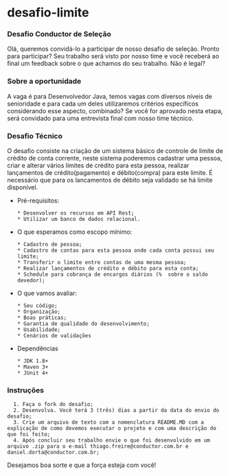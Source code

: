 # desafio-limite

### Desafio Conductor de Seleção 
Olá, queremos convidá-lo a participar de nosso desafio de seleção.  Pronto para participar? Seu trabalho será visto por nosso time e você receberá ao final um feedback sobre o que achamos do seu trabalho. Não é legal?

### Sobre a oportunidade 
A vaga é para Desenvolvedor Java, temos vagas com diversos níveis de senioridade e para cada um deles utilizaremos critérios específicos considerando esse aspecto, combinado? 
Se você for aprovado nesta etapa, será convidado para uma entrevista final com nosso time técnico.

### Desafio Técnico
  O desafio consiste na criação de um sistema básico de controle de limite de crédito de conta corrente, neste sistema poderemos cadastrar uma pessoa, criar e alterar vários limites de crédito para esta pessoa, realizar lançamentos de crédito(pagamento) e débito(compra) para este limite. É necessário que para os lancamentos de débito seja validado se há limite disponível.
  - Pré-requisitos:
    ```
    * Desenvolver os recursos em API Rest;
    * Utilizar um banco de dados relacional.
    ```

  - O que esperamos como escopo mínimo:
    ```
    * Cadastro de pessoa;
    * Cadastro de contas para esta pessoa onde cada conta possui seu limite;
    * Transferir o limite entre contas de uma mesma pessoa;
    * Realizar lançamentos de crédito e débito para esta conta;
    * Schedule para cobrança de encargos diários (%  sobre o saldo devedor);
    ```
    
  - O que vamos avaliar:
    ```
    * Seu código; 
    * Organização;
    * Boas práticas;
    * Garantia de qualidade do desenvolvimento;
    * Usabilidade;
    * Cenários de validações
    ```

  - Dependências
    ```
    * JDK 1.8+
    * Maven 3+
    * JUnit 4+
    ```

### Instruções
      1. Faça o fork do desafio;
      2. Desenvolva. Você terá 3 (três) dias a partir da data do envio do desafio;
      3. Crie um arquivo de texto com a nomenclatura README.MD com a explicação de como devemos executar o projeto e com uma descrição do que foi feito;
      4. Após concluir seu trabalho envie o que foi desenvolvido em um arquivo .zip para o e-mail thiago.freire@conductor.com.br e daniel.dorta@conductor.com.br;
      
Desejamos boa sorte e que a força esteja com você!
